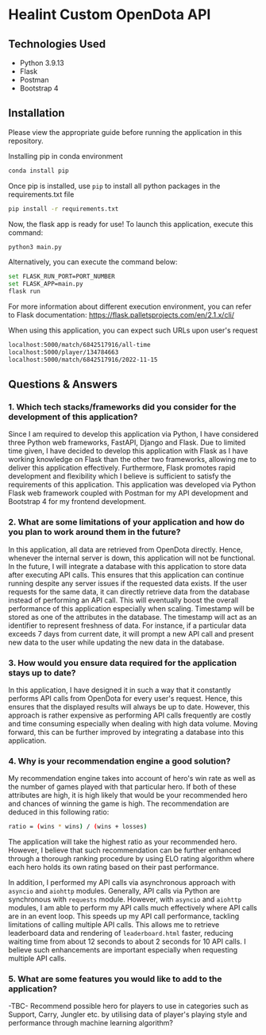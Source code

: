 # Healint Custom OpenDota API

## Technologies Used
* Python 3.9.13
* Flask
* Postman
* Bootstrap 4

## Installation
Please view the appropriate guide before running the application in this repository.

Installing pip in conda environment
```bash
conda install pip
```
Once pip is installed, use `pip` to install all python packages in the requirements.txt file
```bash
pip install -r requirements.txt
```
Now, the flask app is ready for use! To launch this application, execute this command:
```bash
python3 main.py
```
Alternatively, you can execute the command below:
```bash
set FLASK_RUN_PORT=PORT_NUMBER
set FLASK_APP=main.py
flask run
```
For more information about different execution environment, you can refer to Flask documentation: https://flask.palletsprojects.com/en/2.1.x/cli/

When using this application, you can expect such URLs upon user's request
```bash
localhost:5000/match/6842517916/all-time
localhost:5000/player/134784663
localhost:5000/match/6842517916/2022-11-15
```

## Questions & Answers
### 1. Which tech stacks/frameworks did you consider for the development of this application?
Since I am required to develop this application via Python, I have considered three Python web frameworks, FastAPI, Django and Flask. Due to limited time given, I have decided to develop this application with Flask as I have working knowledge on Flask than the other two frameworks, allowing me to deliver this application effectively. Furthermore, Flask promotes rapid development and flexibility which I believe is sufficient to satisfy the requirements of this application. This application was developed via Python Flask web framework coupled with Postman for my API development and Bootstrap 4 for my frontend development.

### 2. What are some limitations of your application and how do you plan to work around them in the future?
In this application, all data are retrieved from OpenDota directly. Hence, whenever the internal server is down, this application will not be functional. In the future, I will integrate a database with this application to store data after executing API calls. This ensures that this application can continue running despite any server issues if the requested data exists. If the user requests for the same data, it can directly retrieve data from the database instead of performing an API call. This will eventually boost the overall performance of this application especially when scaling. Timestamp will be stored as one of the attributes in the database. The timestamp will act as an identifier to represent freshness of data. For instance, if a particular data exceeds 7 days from current date, it will prompt a new API call and present new data to the user while updating the new data in the database.

### 3. How would you ensure data required for the application stays up to date?
In this application, I have designed it in such a way that it constantly performs API calls from OpenDota for every user's request. Hence, this ensures that the displayed results will always be up to date. However, this approach is rather expensive as performing API calls frequently are costly and time consuming especially when dealing with high data volume. Moving forward, this can be further improved by integrating a database into this application.

### 4. Why is your recommendation engine a good solution?
My recommendation engine takes into account of hero's win rate as well as the number of games played with that particular hero. If both of these attributes are high, it is high likely that would be your recommended hero and chances of winning the game is high. The recommendation are deduced in this following ratio:
```bash
ratio = (wins * wins) / (wins + losses)
```
The application will take the highest ratio as your recommended hero. However, I believe that such recommendation can be further enhanced through a thorough ranking procedure by using ELO rating algorithm where each hero holds its own rating based on their past performance.

In addition, I performed my API calls via asynchronous approach with `asyncio` and `aiohttp` modules. Generally, API calls via Python are synchronous with `requests` module. However, with `asyncio` and `aiohttp` modules, I am able to perform my API calls much effectively where API calls are in an event loop. This speeds up my API call performance, tackling limitations of calling multiple API calls. This allows me to retrieve leaderboard data and rendering of `leaderboard.html` faster, reducing waiting time from about 12 seconds to about 2 seconds for 10 API calls. I believe such enhancements are important especially when requesting multiple API calls.

### 5. What are some features you would like to add to the application?
-TBC-
Recommend possible hero for players to use in categories such as Support, Carry, Jungler etc. by utilising data of player's playing style and performance through machine learning algorithm?
